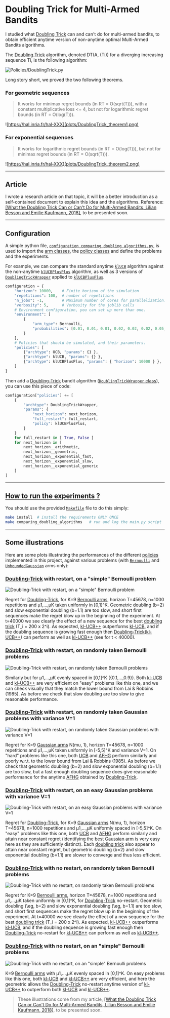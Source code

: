 # **Doubling Trick for Multi-Armed Bandits**
I studied what [Doubling Trick](Policies/DoublingTrickWrapper.py) can and can't do for multi-armed bandits, to obtain efficient anytime version of non-anytime optimal Multi-Armed Bandits algorithms.

The [Doubling Trick](Policies/DoublingTrickWrapper.py) algorithm, denoted DT(A, (Ti)) for a diverging increasing sequence Ti, is the following algorithm:

![Policies/DoublingTrick.py](plots/DoublingTrick_algo1.png)

Long story short, we proved the two following theorems.

### For geometric sequences
> It works for minimax regret bounds (in RT = O(sqrt(T))), with a constant multiplicative loss <= 4, but not for logarithmic regret bounds (in RT = O(log(T))).

![https://hal.inria.fr/hal-XXX](plots/DoublingTrick_theorem1.png)

### For exponential sequences
> It works for logarithmic regret bounds (in RT = O(log(T))), but not for minimax regret bounds (in RT = O(sqrt(T))).

![https://hal.inria.fr/hal-XXX](plots/DoublingTrick_theorem2.png)

----

## Article
I wrote a research article on that topic, it will be a better introduction as a self-contained document to explain this idea and the algorithms. Reference: [[What the Doubling Trick Can or Can't Do for Multi-Armed Bandits, Lilian Besson and Emilie Kaufmann, 2018]](https://hal.inria.fr/hal-XXX), to be presented soon.

----

## Configuration
A simple python file, [`configuration_comparing_doubling_algorithms.py`](configuration_comparing_doubling_algorithms.py), is used to import the [arm classes](Arms/), the [policy classes](Policies/) and define the problems and the experiments.

For example, we can compare the standard anytime [`klUCB`](Policies/klUCB.py) algorithm against the non-anytime [`klUCBPlusPlus`](Policies/klUCBPlusPlus.py) algorithm, as well as 3 versions of [`DoublingTrickWrapper`](Policies/DoublingTrickWrapper.py) applied to [`klUCBPlusPlus`](Policies/klUCBPlusPlus.py).

```python
configuration = {
    "horizon": 10000,    # Finite horizon of the simulation
    "repetitions": 100,  # number of repetitions
    "n_jobs": -1,        # Maximum number of cores for parallelization: use ALL your CPU
    "verbosity": 5,      # Verbosity for the joblib calls
    # Environment configuration, you can set up more than one.
    "environment": [
        {
            "arm_type": Bernoulli,
            "probabilities": [0.01, 0.01, 0.01, 0.02, 0.02, 0.02, 0.05, 0.05, 0.05, 0.1]
        }
    ],
    # Policies that should be simulated, and their parameters.
    "policies": [
        {"archtype": UCB, "params": {} },
        {"archtype": klUCB, "params": {} },
        {"archtype": klUCBPlusPlus, "params": { "horizon": 10000 } },
    ]
}
```

Then add a [Doubling-Trick](Policies/DoublingTrickWrapper.py) bandit algorithm ([`DoublingTrickWrapper` class](Policies/DoublingTrickWrapper.py)), you can use this piece of code:

```python
configuration["policies"] += [
    {
        "archtype": DoublingTrickWrapper,
        "params": {
            "next_horizon": next_horizon,
            "full_restart": full_restart,
            "policy": klUCBPlusPlus,
        }
    }
    for full_restart in [ True, False ]
    for next_horizon in [
        next_horizon__arithmetic,
        next_horizon__geometric,
        next_horizon__exponential_fast,
        next_horizon__exponential_slow,
        next_horizon__exponential_generic
    ]
]
```

----

## [How to run the experiments ?](How_to_run_the_code.md)

You should use the provided [`Makefile`](Makefile) file to do this simply:
```bash
make install  # install the requirements ONLY ONCE
make comparing_doubling_algorithms   # run and log the main.py script
```

----

## Some illustrations
Here are some plots illustrating the performances of the different [policies](Policies/) implemented in this project, against various problems (with [`Bernoulli`](Arms/Bernoulli.py) and [`UnboundedGaussian`](Arms/Gaussian.py) arms only):

### [Doubling-Trick](Policies/DoublingTrickWrapper.py) with restart, on a "simple" Bernoulli problem
![Doubling-Trick with restart, on a "simple" Bernoulli problem](plots/main____env1-1_1217677871459230631.png)

Regret for [Doubling-Trick](Policies/DoublingTrickWrapper.py), for K=9 [Bernoulli arms](Arms/Bernoulli.py), horizon T=45678, n=1000 repetitions and µ1,…,µK taken uniformly in [0,1]^K.
Geometric doubling (b=2) and slow exponential doubling (b=1.1) are too slow, and short first sequences make the regret blow up in the beginning of the experiment.
At t=40000 we see clearly the effect of a new sequence for the best [doubling trick](Policies/DoublingTrickWrapper.py) (T_i = 200 x 2^i).
As expected, [kl-UCB++](Policies/klUCBPlusPlus.py) outperforms [kl-UCB](Policies/klUCB.py), and if the doubling sequence is growing fast enough then [Doubling-Trick](Policies/DoublingTrickWrapper.py)([kl-UCB++](Policies/klUCBPlusPlus.py)) can perform as well as [kl-UCB++](Policies/klUCBPlusPlus.py) (see for t < 40000).

### [Doubling-Trick](Policies/DoublingTrickWrapper.py) with restart, on randomly taken Bernoulli problems
![Doubling-Trick with restart, on randomly taken Bernoulli problems](plots/main____env1-1_3633169128724378553.png)

Similarly but for µ1,…,µK evenly spaced in [0,1]^K ({0.1,…,0.9}).
Both [kl-UCB](Policies/klUCB.py) and [kl-UCB++](Policies/klUCBPlusPlus.py) are very efficient on "easy" problems like this one, and we can check visually that they match the lower bound from Lai & Robbins (1985).
As before we check that slow doubling are too slow to give reasonable performance.


### [Doubling-Trick](Policies/DoublingTrickWrapper.py) with restart, on randomly taken Gaussian problems with variance V=1
![Doubling-Trick with restart, on randomly taken Gaussian problems with variance V=1](plots/main____env1-1_2223860464453456415.png)

Regret for K=9 [Gaussian arms](Arms/Gaussian.py) N(mu, 1), horizon T=45678, n=1000 repetitions and µ1,…,µK taken uniformly in [-5,5]^K and variance V=1.
On "hard" problems like this one, both [UCB](Policies/UCB.py) and [AFHG](Policies/ApproximatedFHGittins.py) perform similarly and poorly w.r.t. to the lower bound from Lai & Robbins (1985).
As before we check that geometric doubling (b=2) and slow exponential doubling (b=1.1) are too slow, but a fast enough doubling sequence does give reasonable performance for the anytime [AFHG](Policies/ApproximatedFHGittins.py) obtained by [Doubling-Trick](Policies/DoublingTrickWrapper.py).

### [Doubling-Trick](Policies/DoublingTrickWrapper.py) with restart, on an easy Gaussian problems with variance V=1
![Doubling-Trick with restart, on an easy Gaussian problems with variance V=1](plots/main____env1-1_6979515539977716717.png)

Regret for [Doubling-Trick](Policies/DoublingTrickWrapper.py), for K=9 [Gaussian arms](Arms/Gaussian.py) N(mu, 1), horizon T=45678, n=1000 repetitions and µ1,…,µK uniformly spaced in [-5,5]^K.
On "easy" problems like this one, both [UCB](Policies/UCB.py) and [AFHG](Policies/ApproximatedFHGittins.py) perform similarly and attain near constant regret (identifying the best [Gaussian arm](Arms/Gaussian.py) is very easy here as they are sufficiently distinct).
Each [doubling trick](Policies/DoublingTrickWrapper.py) also appear to attain near constant regret, but geometric doubling (b=2) and slow exponential doubling (b=1.1) are slower to converge and thus less efficient.


### [Doubling-Trick](Policies/DoublingTrickWrapper.py) with no restart, on randomly taken Bernoulli problems
![Doubling-Trick with no restart, on randomly taken Bernoulli problems](plots/main____env1-1_5964629015089571121.png)

Regret for K=9 [Bernoulli arms](Arms/Bernoulli.py), horizon T=45678, n=1000 repetitions and µ1,…,µK taken uniformly in [0,1]^K, for [Doubling-Trick](Policies/DoublingTrickWrapper.py) no-restart.
Geometric doubling (\eg, b=2) and slow exponential doubling (\eg, b=1.1) are too slow, and short first sequences make the regret blow up in the beginning of the experiment.
At t=40000 we see clearly the effect of a new sequence for the best [doubling trick](Policies/DoublingTrickWrapper.py) (T_i = 200 x 2^i).
As expected, [kl-UCB++](Policies/klUCBPlusPlus.py) outperforms [kl-UCB](Policies/klUCB.py), and if the doubling sequence is growing fast enough then [Doubling-Trick](Policies/DoublingTrickWrapper.py) no-restart for [kl-UCB++](Policies/klUCBPlusPlus.py) can perform as well as [kl-UCB++](Policies/klUCBPlusPlus.py).

### [Doubling-Trick](Policies/DoublingTrickWrapper.py) with no restart, on an "simple" Bernoulli problems
![Doubling-Trick with no restart, on an "simple" Bernoulli problems](plots/main____env1-1_5972568793654673752.png)

K=9 [Bernoulli arms](Arms/Bernoulli.py) with µ1,…,µK evenly spaced in [0,1]^K.
On easy problems like this one, both [kl-UCB](Policies/klUCB.py) and [kl-UCB++](Policies/klUCBPlusPlus.py) are very efficient, and here the geometric allows the [Doubling-Trick](Policies/DoublingTrickWrapper.py) no-restart anytime version of [kl-UCB++](Policies/klUCBPlusPlus.py) to outperform both [kl-UCB](Policies/klUCB.py) and [kl-UCB++](Policies/klUCBPlusPlus.py).


> These illustrations come from my article, [[What the Doubling Trick Can or Can't Do for Multi-Armed Bandits, Lilian Besson and Emilie Kaufmann, 2018]](https://hal.inria.fr/hal-XXX), to be presented soon.
